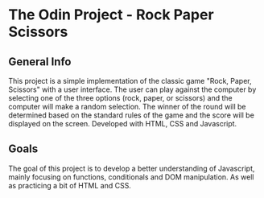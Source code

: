 # The Odin Project - Rock Paper Scissors

## General Info

This project is a simple implementation of the classic game "Rock, Paper, Scissors" with a user interface. The user can play against the computer by selecting one of the three options (rock, paper, or scissors) and the computer will make a random selection. The winner of the round will be determined based on the standard rules of the game and the score will be displayed on the screen. Developed with HTML, CSS and Javascript.

## Goals

The goal of this project is to develop a better understanding of Javascript, mainly focusing on functions, conditionals and DOM manipulation. As well as practicing a bit of HTML and CSS.
